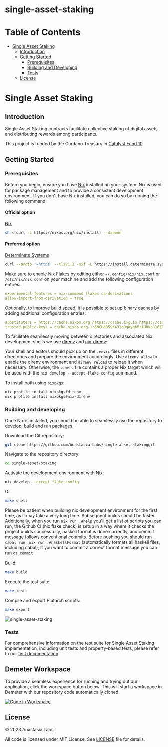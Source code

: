 # single-asset-staking
<!-- markdown-toc start - Don't edit this section. Run M-x markdown-toc-refresh-toc -->
# Table of Contents

- [Single Asset Staking](#single-asset-staking)
  - [Introduction](#introduction)
  - [Getting Started](#getting-started)
    - [Prerequisites](#prerequisites)
    - [Building and Developing](#building-and-developing)
    - [Tests](#tests)
  - [License](#license)

<!-- markdown-toc end -->

# Single Asset Staking

## Introduction

Single Asset Staking contracts facilitate collective staking of digital assets and distributing rewards among participants.

This project is funded by the Cardano Treasury in [Catalyst Fund 10](https://projectcatalyst.io/funds/10/f10-developer-ecosystem-the-evolution/anastasia-labs-open-source-production-grade-dapps).

## Getting Started

### Prerequisites

Before you begin, ensure you have [Nix](https://nixos.org) installed on your system. Nix is used for package management and to provide a consistent development environment. If you don't have Nix installed, you can do so by running the following command:

#### Official option

[Nix](https://nixos.org/download.html)

```sh
sh <(curl -L https://nixos.org/nix/install) --daemon
```

#### Preferred option

[Determinate Systems](https://zero-to-nix.com/concepts/nix-installer)

```sh
curl --proto '=https' --tlsv1.2 -sSf -L https://install.determinate.systems/nix | sh -s -- install
```

Make sure to enable [Nix Flakes](https://nixos.wiki/wiki/Flakes#Enable_flakes) by editing either `~/.config/nix/nix.conf` or `/etc/nix/nix.conf` on
your machine and add the following configuration entries:

```yaml
experimental-features = nix-command flakes ca-derivations
allow-import-from-derivation = true
```

Optionally, to improve build speed, it is possible to set up binary caches by adding additional configuration entries:

```yaml
substituters = https://cache.nixos.org https://cache.iog.io https://cache.zw3rk.com
trusted-public-keys = cache.nixos.org-1:6NCHdD59X431o0gWypbMrAURkbJ16ZPMQFGspcDShjY= hydra.iohk.io:f/Ea+s+dFdN+3Y/G+FDgSq+a5NEWhJGzdjvKNGv0/EQ= loony-tools:pr9m4BkM/5/eSTZlkQyRt57Jz7OMBxNSUiMC4FkcNfk=
```

To facilitate seamlessly moving between directories and associated Nix development shells we use [direnv](https://direnv.net) and [nix-direnv](https://github.com/nix-community/nix-direnv):

Your shell and editors should pick up on the `.envrc` files in different directories and prepare the environment accordingly. Use `direnv allow` to enable the direnv environment and `direnv reload` to reload it when necessary. Otherwise, the `.envrc` file contains a proper Nix target which will be used with the `nix develop --accept-flake-config` command.

To install both using `nixpkgs`:

```sh
nix profile install nixpkgs#direnv
nix profile install nixpkgs#nix-direnv
```

### Building and developing

Once Nix is installed, you should be able to seamlessly use the repository to
develop, build and run packages.

Download the Git repository:

```sh
git clone https://github.com/Anastasia-Labs/single-asset-stakinggit
```

Navigate to the repository directory:

```sh
cd single-asset-staking
```

Activate the development environment with Nix:

```sh
nix develop --accept-flake-config
```
Or
```sh
make shell
```

Please be patient when building nix development environment for the first time, as it may take a very long time. Subsequent builds should be faster. Additionally, when you run `nix run .#help` you'll get a list of scripts you can run, the Github CI (nix flake check) is setup in a way where it checks the project builds successfully, haskell format is done correctly, and commit message follows conventional commits. Before pushing you should run `cabal run` , `nix run .#haskellFormat` (automatically formats all haskell files, including cabal), if you want to commit a correct format message you can run `cz commit`

Build:

```sh
make build
```

Execute the test suite:

```sh
make test
```

Compile and export Plutarch scripts:

```sh
make export
```

![single-asset-staking](/assets/gifs/single-asset-staking.gif)

### Tests

For comprehensive information on the test suite for Single Asset Staking implementation, including unit tests and property-based tests, please refer to our [test documentation](/test/README.md).

## Demeter Workspace 

To provide a seamless experience for running and trying out our application, click the workspace button below. This will start a workspace in Demeter with our repository code automatically cloned.


[![Code in Workspace](https://demeter.run/code/badge.svg)](https://demeter.run/code?repository=https://github.com/Anastasia-Labs/single-asset-staking&template=plutus&size=large) 

## License

© 2023 Anastasia Labs.

All code is licensed under MIT License. See [LICENSE](./LICENSE) file
for details.
